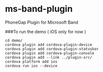 # ms-band-plugin
PhoneGap Plugin for Microsoft Band


###To run the demo ( iOS only for now )

    cd demo/
    cordova plugin add cordova-plugin-device
    cordova plugin add cordova-plugin-statusbar
    cordova plugin add cordova-plugin-console
    cordova plugin add --link ../plugin-src/
    cordova platform add ios
    cordova run ios --device

